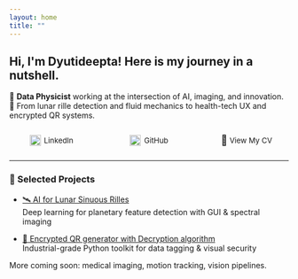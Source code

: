 ```yaml
---
layout: home
title: ""
---
```


<!-- responsive -->
<style>
/* Desktop: keep Minima's default header layout */
.site-header .wrapper {
  display: flex;
  justify-content: space-between;
  align-items: center;
  flex-wrap: wrap;
}

/* Mobile fix: make header stack correctly */
@media (max-width: 600px) {
  .site-header .wrapper {
    display: block;
    text-align: center;
  }

  .site-title {
    display: block;
    font-size: 1.4rem;
    margin: 1rem 0 0.3rem;
  }

  .site-title a {
    display: inline-block;
    text-decoration: none;
    color: inherit;
  }

  .site-nav {
    float: none !important;          /* ✅ Cancel Minima’s float */
    position: relative !important;   /* ✅ Reset layout */
    display: flex;
    justify-content: center;
    flex-wrap: wrap;
    gap: 0.8rem;
    margin: 0.5rem 0 1rem;
    z-index: 1;
  }

  .site-nav .page-link {
    text-decoration: none;
    font-size: 0.95rem;
  }
}

/* Custom contact link bar (LinkedIn, GitHub, CV) */
.responsive-nav {
  display: flex;
  justify-content: space-between;
  align-items: center;
  flex-wrap: wrap;
  max-width: 800px;
  margin: 20px auto;
  font-size: 0.95em;
  padding: 0 1rem;
}

.responsive-nav a {
  display: flex;
  align-items: center;
  text-decoration: none;
  color: inherit;
  min-width: 120px;
  justify-content: center;
  margin: 6px 0;
}

.responsive-nav img {
  width: 20px;
  height: 20px;
  margin-right: 6px;
  vertical-align: middle;
  flex-shrink: 0;
}

/* Mobile layout for contact links */
@media (max-width: 600px) {
  .responsive-nav {
    flex-direction: column;
    align-items: flex-start;
    gap: 12px;
    padding-left: 10px;
  }

  .responsive-nav a {
    justify-content: flex-start;
  }
}
</style>

## Hi, I'm Dyutideepta! Here is my journey in a nutshell.

🌌 **Data Physicist** working at the intersection of AI, imaging, and innovation.  
🚀 From lunar rille detection and fluid mechanics to health-tech UX and encrypted QR systems.

<div class="responsive-nav">

  <a href="https://www.linkedin.com/in/dyutideepta-banerjee" target="_blank">
    <img src="https://cdn.jsdelivr.net/npm/simple-icons@v9/icons/linkedin.svg" alt="LinkedIn" width="20" height="20">
    LinkedIn
  </a>

  <a href="https://github.com/DyutideeptaB" target="_blank">
    <img src="https://cdn.jsdelivr.net/npm/simple-icons@v9/icons/github.svg" alt="GitHub" width="20" height="20">
    GitHub
  </a>

  <a href="https://dyutideeptab.github.io/Cognition_Bytes_by_Dyutideepta/assets/DyutideeptaBanerjee_CV.pdf" target="_blank">
    <span style="font-size: 18px;">📄</span>&nbsp;View My CV
  </a>

</div>

---

### 🌟 Selected Projects

- [🛰️ AI for Lunar Sinuous Rilles](./Project/planetary-feature-detection/)  
  Deep learning for planetary feature detection with GUI & spectral imaging

- [🔐 Encrypted QR generator with Decryption algorithm](./Project/qr_generator_algorithms/)  
  Industrial-grade Python toolkit for data tagging & visual security

More coming soon: medical imaging, motion tracking, vision pipelines.
